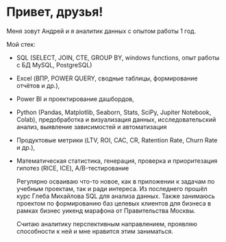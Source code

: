 # Привет, друзья! 

Меня зовут Андрей и я аналитик данных с опытом работы 1 год.

Мой стек:
- SQL (SELECT, JOIN, CTE, GROUP BY, windows functions, опыт работы с БД MySQL, PostgreSQL)
- Excel (ВПР, POWER QUERY, сводные таблицы, формирование отчётов и др.), 
- Power BI и проектирование дашбордов,
- Python (Pandas, Matplotlib, Seaborn, Stats, SciPy, Jupiter Notebook, Colab), предобработка и визуализация данных, исследовательский анализ, выявление зависимостей и автоматизация 
- Продуктовые метрики (LTV, ROI, CAC, CR, Ratention Rate, Churn Rate и др.),
- Математическая статистика, генерация, проверка и приоритезация гипотез (RICE, ICE), А/B-тестирование

  Регулярно осваиваю что-то новое, как в приложении к задачам по учебным проектам, так и ради интереса. Из последнего прошёл курс Глеба Михайлова SQL для анализа данных.
  Также занимаюсь проектом по формированию баз целевых клиентов для бизнеса в рамках бизнес уикенд марафона от Правительства Москвы.
  
  Cчитаю аналитику перспективным направлением, проявляю способности к ней и мне нравится этим заниматься.
